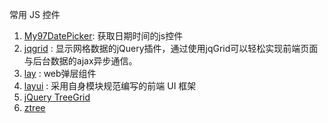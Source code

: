 常用 JS 控件

1. [My97DatePicker](http://www.my97.net/demo/index.htm): 获取日期时间的js控件
1. [jqgrid](https://www.cnblogs.com/jiangxifanzhouyudu/p/7411308.html) : 显示网格数据的jQuery插件，通过使用jqGrid可以轻松实现前端页面与后台数据的ajax异步通信。
1. [lay](https://layer.layui.com/) : web弹层组件
1. [layui](https://www.layui.com/doc/modules/layer.html) : 采用自身模块规范编写的前端 UI 框架
1. [jQuery TreeGrid](http://maxazan.github.io/jquery-treegrid/)
1. [ztree](https://github.com/zTree/zTree_v3)
